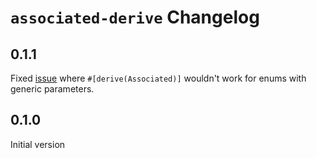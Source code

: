 # `associated-derive` Changelog

## 0.1.1

Fixed [issue](https://github.com/ZacJW/associated/issues/2) where `#[derive(Associated)]` wouldn't work for enums with generic parameters.

## 0.1.0

Initial version
